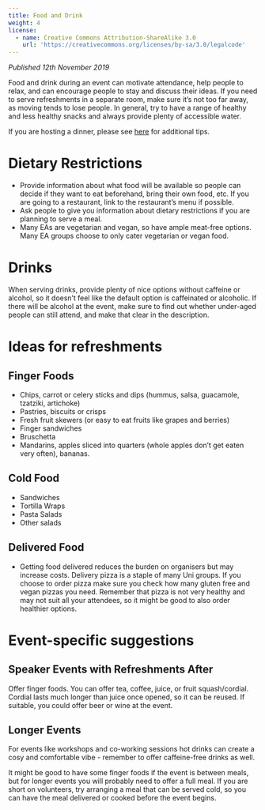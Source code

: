 ```yaml
---
title: Food and Drink
weight: 4
license:
  - name: Creative Commons Attribution-ShareAlike 3.0
    url: 'https://creativecommons.org/licenses/by-sa/3.0/legalcode'
---
```

_Published 12th November 2019_

Food and drink during an event can motivate attendance, help people to relax, and can encourage people to stay and discuss their ideas. If you need to serve refreshments in a separate room, make sure it’s not too far away, as moving tends to lose people. In general, try to have a range of healthy and less healthy snacks and always provide plenty of accessible water.

If you are hosting a dinner, please see <a target="_blank" href="https://docs.google.com/document/d/1spZ6Ohx_8GPrxoPF4l1lQsXnhJOIUu2KlbqxRQCHi4k/edit">here</a> for additional tips.

# Dietary Restrictions 

* Provide information about what food will be available so people can decide if they want to eat beforehand, bring their own food, etc. If you are going to a restaurant, link to the restaurant’s menu if possible.
* Ask people to give you information about dietary restrictions if you are planning to serve a meal. 
* Many EAs are vegetarian and vegan, so have ample meat-free options. Many EA groups choose to only cater vegetarian or vegan food. 

# Drinks
When serving drinks, provide plenty of nice options without caffeine or alcohol, so it doesn’t feel like the default option is caffeinated or alcoholic. If there will be alcohol at the event, make sure to find out whether under-aged people can still attend, and make that clear in the description. 

# Ideas for refreshments
## Finger Foods

* Chips, carrot or celery sticks and dips (hummus, salsa, guacamole, tzatziki, artichoke)
* Pastries, biscuits or crisps
* Fresh fruit skewers (or easy to eat fruits like grapes and berries)
* Finger sandwiches
* Bruschetta
* Mandarins, apples sliced into quarters (whole apples don’t get eaten very often), bananas.

## Cold Food

* Sandwiches
* Tortilla Wraps 
* Pasta Salads
* Other salads

## Delivered Food

* Getting food delivered reduces the burden on organisers but may increase costs. Delivery pizza is a staple of many Uni groups. If you choose to order pizza make sure you check how many gluten free and vegan pizzas you need. Remember that pizza is not very healthy and may not suit all your attendees, so it might be good to also order healthier options.  

# Event-specific suggestions
## Speaker Events with Refreshments After
Offer finger foods. You can offer tea, coffee, juice, or fruit squash/cordial. Cordial lasts much longer than juice once opened, so it can be reused. If suitable, you could offer beer or wine at the event. 

## Longer Events
For events like workshops and co-working sessions hot drinks can create a cosy and comfortable vibe - remember to offer caffeine-free drinks as well.

It might be good to have some finger foods if the event is between meals, but for longer events you will probably need to offer a full meal. If you are short on volunteers, try arranging a meal that can be served cold, so you can have the meal delivered or cooked before the event begins. 
